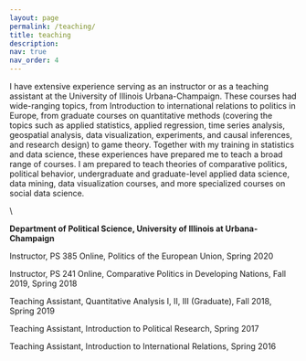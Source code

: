 ```yaml
---
layout: page
permalink: /teaching/
title: teaching
description: 
nav: true
nav_order: 4
---
```




I have extensive experience serving as an instructor or as a teaching assistant at the University of Illinois Urbana-Champaign. These courses had wide-ranging topics, from Introduction to international relations to politics in Europe, from graduate courses on quantitative methods (covering the topics such as applied statistics, applied regression, time series analysis, geospatial analysis, data visualization, experiments, and causal inferences, and research design) to game theory. Together with my training in statistics and data science, these experiences have prepared me to teach a broad range of courses. I am prepared to teach theories of comparative politics, political behavior, undergraduate and graduate-level applied data science, data mining, data visualization courses, and more specialized courses on social data science. 

\


**Department of Political Science, University of Illinois at Urbana-Champaign**

Instructor, PS 385 Online, Politics of the European Union, Spring 2020

Instructor, PS 241 Online, Comparative Politics in Developing Nations, Fall 2019, Spring 2018

Teaching Assistant, Quantitative Analysis I, II, III (Graduate),  Fall 2018, Spring 2019

Teaching Assistant, Introduction to Political Research, Spring 2017

Teaching Assistant, Introduction to International Relations, Spring 2016
